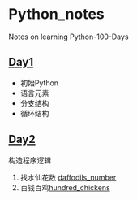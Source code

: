 # Python_notes
Notes on learning Python-100-Days
## [Day1](./day1)
- 初始Python
- 语言元素
- 分支结构
- 循环结构
## [Day2](./day2)
构造程序逻辑
  1. 找水仙花数 [daffodils_number](./day2/daffodils_number.py)
  2. 百钱百鸡[hundred_chickens](./day2/hundred_chickens.py)

